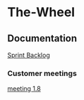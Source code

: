 # The-Wheel

## Documentation
[Sprint Backlog](https://docs.google.com/spreadsheets/d/1A6qgzNF7eFwW12SikSRkp7DugFDTFNgHiJknRVjrA_E/edit?usp=sharing)

### Customer meetings
[meeting 1.8](./documentation/customer_meetings/meeting_1.8.md)
